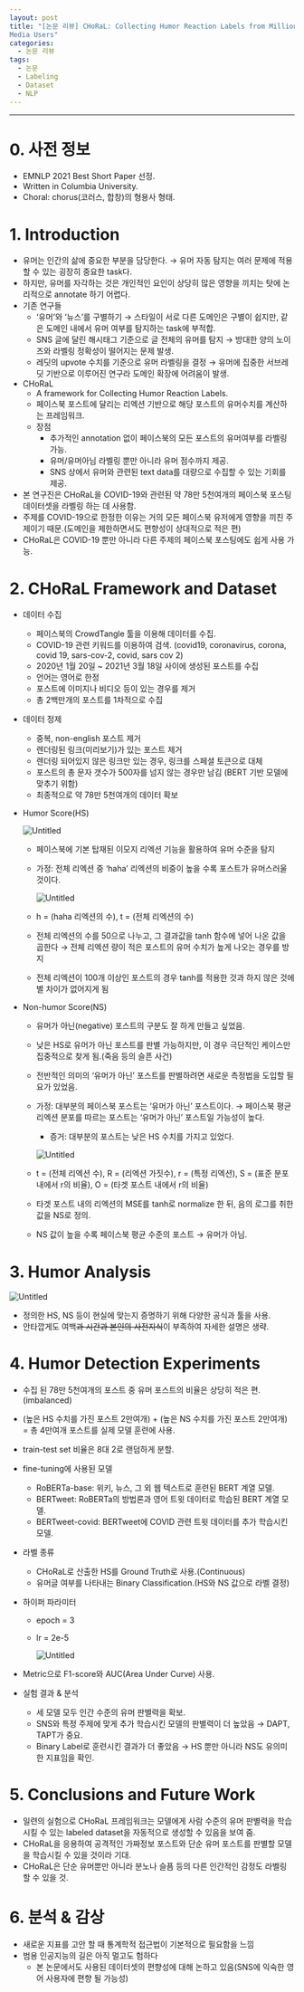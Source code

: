 ```yaml
---
layout: post
title: "[논문 리뷰] CHoRaL: Collecting Humor Reaction Labels from Millions of Social
Media Users"
categories:
  - 논문 리뷰
tags:
  - 논문
  - Labeling
  - Dataset
  - NLP
---
```


---
# 0. 사전 정보

- EMNLP 2021 Best Short Paper 선정.
- Written in Columbia University.
- Choral: chorus(코러스, 합창)의 형용사 형태.

# 1. Introduction

- 유머는 인간의 삶에 중요한 부분을 담당한다. → 유머 자동 탐지는 여러 문제에 적용할 수 있는 굉장히 중요한 task다.
- 하지만, 유머를 자각하는 것은 개인적인 요인이 상당히 많은 영향을 끼치는 탓에 논리적으로 annotate 하기 어렵다.
- 기존 연구들
    - ‘유머’와 ‘뉴스’를 구별하기 → 스타일이 서로 다른 도메인은 구별이 쉽지만, 같은 도메인 내에서 유머 여부를 탐지하는 task에 부적합.
    - SNS 글에 달린 해시태그 기준으로 글 전체의 유머를 탐지 → 방대한 양의 노이즈와 라벨링 정확성이 떨어지는 문제 발생.
    - 레딧의 upvote 수치를 기준으로 유머 라벨링을 결정 → 유머에 집중한 서브레딧 기반으로 이루어진 연구라 도메인 확장에 어려움이 발생.
- CHoRaL
    - A framework for Collecting Humor Reaction Labels.
    - 페이스북 포스트에 달리는 리엑션 기반으로 해당 포스트의 유머수치를 계산하는 프레임워크.
    - 장점
        - 추가적인 annotation 없이 페이스북의 모든 포스트의 유머여부를 라벨링 가능.
        - 유머/유머아님 라벨링 뿐만 아니라 유머 점수까지 제공.
        - SNS 상에서 유머와 관련된 text data를 대량으로 수집할 수 있는 기회를 제공.
- 본 연구진은 CHoRaL을 COVID-19와 관련된 약 78만 5천여개의 페이스북 포스팅 데이터셋을 라벨링 하는 데 사용함.
- 주제를 COVID-19으로 한정한 이유는 거의 모든 페이스북 유저에게 영향을 끼친 주제이기 때문.(도메인을 제한하면서도 편향성이 상대적으로 적은 편)
- CHoRaL은 COVID-19 뿐만 아니라 다른 주제의 페이스북 포스팅에도 쉽게 사용 가능.

# 2. CHoRaL Framework and Dataset

- 데이터 수집
    - 페이스북의 CrowdTangle 툴을 이용해 데이터를 수집.
    - COVID-19 관련 키워드를 이용하여 검색. (covid19, coronavirus, corona, covid 19, sars-cov-2, covid, sars cov 2)
    - 2020년 1월 20일 ~ 2021년 3월 18일 사이에 생성된 포스트를 수집
    - 언어는 영어로 한정
    - 포스트에 이미지나 비디오 등이 있는 경우를 제거
    - 총 2백만개의 포스트를 1차적으로 수집
- 데이터 정제
    - 중복, non-english 포스트 제거
    - 렌더링된 링크(미리보기)가 있는 포스트 제거
    - 렌더링 되어있지 않은 링크만 있는 경우, 링크를 스페셜 토큰으로 대체
    - 포스트의 총 문자 갯수가 500자를 넘지 않는 경우만 남김 (BERT 기반 모델에 맞추기 위함)
    - 최종적으로 약 78만 5천여개의 데이터 확보
- Humor Score(HS)
    
    ![Untitled](/assets/img/2022-05-03-paperChoral/0.png)
    
    - 페이스북에 기본 탑재된 이모지 리엑션 기능을 활용하여 유머 수준을 탐지
    - 가정: 전체 리엑션 중 ‘haha’ 리엑션의 비중이 높을 수록 포스트가 유머스러울 것이다.
        
        ![Untitled](/assets/img/2022-05-03-paperChoral/1.png)
        
    - h = (haha 리엑션의 수), t = (전체 리엑션의 수)
    - 전체 리엑션의 수를 50으로 나누고, 그 결과값을 tanh 함수에 넣어 나온 값을 곱한다 → 전체 리엑션 량이 적은 포스트의 유머 수치가 높게 나오는 경우를 방지
    - 전체 리엑션이 100개 이상인 포스트의 경우 tanh를 적용한 것과 하지 않은 것에 별 차이가 없어지게 됨
- Non-humor Score(NS)
    - 유머가 아닌(negative) 포스트의 구분도 잘 하게 만들고 싶었음.
    - 낮은 HS로 유머가 아닌 포스트를 판별 가능하지만, 이 경우 극단적인 케이스만 집중적으로 찾게 됨.(죽음 등의 슬픈 사건)
    - 전반적인 의미의 ‘유머가 아닌’ 포스트를 판별하려면 새로운 측정법을 도입할 필요가 있었음.
    - 가정: 대부분의 페이스북 포스트는 ‘유머가 아닌’ 포스트이다. → 페이스북 평균 리엑션 분포를 따르는 포스트는 ‘유머가 아닌’ 포스트일 가능성이 높다.
        - 증거: 대부분의 포스트는 낮은 HS 수치를 가지고 있었다.
        
        ![Untitled](/assets/img/2022-05-03-paperChoral/2.png)
        
    - t = (전체 리엑션 수), R = (리엑션 가짓수), r = (특정 리엑션), S = (표준 분포 내에서 r의 비율), O = (타겟 포스트 내에서 r의 비율)
    - 타겟 포스트 내의 리엑션의 MSE를 tanh로 normalize 한 뒤, 음의 로그를 취한 값을 NS로 정의.
    - NS 값이 높을 수록 페이스북 평균 수준의 포스트 → 유머가 아님.

# 3. Humor Analysis

![Untitled](/assets/img/2022-05-03-paperChoral/3.png)

- 정의한 HS, NS 등이 현실에 맞는지 증명하기 위해 다양한 공식과 툴을 사용.
- 안타깝게도 여백~~과 시간과 본인의 사전지식~~이 부족하여 자세한 설명은 생략.

# 4. Humor Detection Experiments

- 수집 된 78만 5천여개의 포스트 중 유머 포스트의 비율은 상당히 적은 편.(imbalanced)
- (높은 HS 수치를 가진 포스트 2만여개) + (높은 NS 수치를 가진 포스트 2만여개) = 총 4만여개 포스트를 실제 모델 훈련에 사용.
- train-test set 비율은 8대 2로 랜덤하게 분할.
- fine-tuning에 사용된 모델
    - RoBERTa-base: 위키, 뉴스, 그 외 웹 텍스트로 훈련된 BERT 계열 모델.
    - BERTweet: RoBERTa의 방법론과 영어 트윗 데이터로 학습된 BERT 계열 모델.
    - BERTweet-covid: BERTweet에 COVID 관련 트윗 데이터를 추가 학습시킨 모델.
- 라벨 종류
    - CHoRaL로 산출한 HS를 Ground Truth로 사용.(Continuous)
    - 유머글 여부를 나타내는 Binary Classification.(HS와 NS 값으로 라벨 결정)
- 하이퍼 파라미터
    - epoch = 3
    - lr = 2e-5
        
        ![Untitled](/assets/img/2022-05-03-paperChoral/4.png)
        
- Metric으로 F1-score와 AUC(Area Under Curve) 사용.
- 실험 결과 & 분석
    - 세 모델 모두 인간 수준의 유머 판별력을 확보.
    - SNS와 특정 주제에 맞게 추가 학습시킨 모델의 판별력이 더 높았음 → DAPT, TAPT가 중요.
    - Binary Label로 훈련시킨 결과가 더 좋았음 → HS 뿐만 아니라 NS도 유의미한 지표임을 확인.

# 5. Conclusions and Future Work

- 일련의 실험으로 CHoRaL 프레임워크는 모델에게 사람 수준의 유머 판별력을 학습시킬 수 있는 labeled dataset을 자동적으로 생성할 수 있음을 보여 줌.
- CHoRaL을 응용하여 공격적인 가짜정보 포스트와 단순 유머 포스트를 판별할 모델을 학습시킬 수 있을 것이라 기대.
- CHoRaL은 단순 유머뿐만 아니라 분노나 슬픔 등의 다른 인간적인 감정도 라벨링 할 수 있을 것.

# 6. 분석 & 감상

- 새로운 지표를 고안 할 때 통계학적 접근법이 기본적으로 필요함을 느낌
- 범용 인공지능의 길은 아직 멀고도 험하다
    - 본 논문에서도 사용된 데이터셋의 편향성에 대해 논하고 있음(SNS에 익숙한 영어 사용자에 편향 될 가능성)